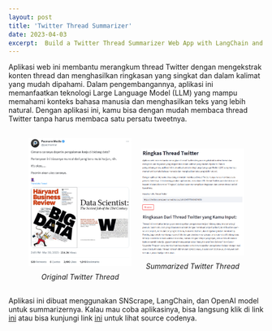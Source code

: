```yaml
---
layout: post
title: 'Twitter Thread Summarizer'
date: 2023-04-03
excerpt:  Build a Twitter Thread Summarizer Web App with LangChain and OpenAI
---
```


Aplikasi web ini membantu merangkum thread Twitter dengan mengekstrak konten thread dan menghasilkan ringkasan yang singkat dan dalam kalimat yang mudah dipahami. Dalam pengembangannya, aplikasi ini memanfaatkan teknologi Large Language Model (LLM) yang mampu memahami konteks bahasa manusia dan menghasilkan teks yang lebih natural. Dengan aplikasi ini, kamu bisa dengan mudah membaca thread Twitter tanpa harus membaca satu persatu tweetnya. 

<div class="img-container">
    <figure>
        <img src="assets/images/source-tweet.png" alt="Twitter Thread" style="width:100%"/>
        <figcaption>Original Twitter Thread</figcaption>
    </figure>
    <figure>
        <img src="assets/images/summarized-tweet.png" alt="Summarized Twitter Thread" style="width:100%"/>
        <figcaption>Summarized Twitter Thread</figcaption>
    </figure>
</div>

<style>
    .img-container {
        display: flex;
        justify-content: center;
        align-items: center;
        flex-wrap: wrap;
        margin: 20px 0;
    }

    .img-container figure {
        margin: 10px;
        text-align: center;
        width: 40%;
    }

    .img-container figcaption {
        margin-top: 10px;
        font-style: italic;
        font-size: 14px;
    }
</style>

Aplikasi ini dibuat menggunakan SNScrape, LangChain, dan OpenAI model untuk summarizernya. Kalau mau coba aplikasinya, bisa langsung klik di link [ini](https://bit.ly/3Kt3yIK) atau bisa kunjungi link [ini](https://github.com/datawithalvin/chains-llm-app) untuk lihat source codenya.